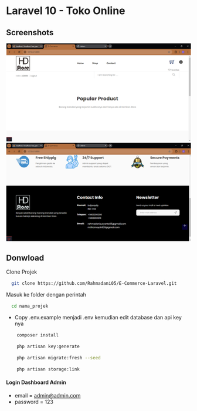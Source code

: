 # Laravel 10 - Toko Online

## Screenshots

![preview img](/preview(1).png)
![preview img](/preview(2).png)

## Donwload

Clone Projek

```bash
  git clone https://github.com/Rahmadani05/E-Commerce-Laravel.git
```

Masuk ke folder dengan perintah

```bash
  cd nama_projek
```

-   Copy .env.example menjadi .env kemudian edit database dan api key nya

```bash
    composer install
```

```bash
    php artisan key:generate
```

```bash
    php artisan migrate:fresh --seed
```

```bash
    php artisan storage:link
```

#### Login Dashboard Admin

-   email = admin@admin.com
-   password = 123
